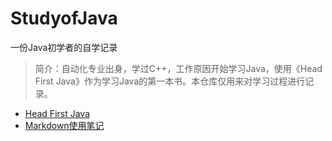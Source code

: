 # StudyofJava
一份Java初学者的自学记录   

>简介：自动化专业出身，学过C++，工作原因开始学习Java，使用《Head First Java》作为学习Java的第一本书。本仓库仅用来对学习过程进行记录。


  
* [Head First Java](_posts\Head-First-Java-Note.md)
* [Markdown使用笔记](_posts\Markdown笔记.md)


